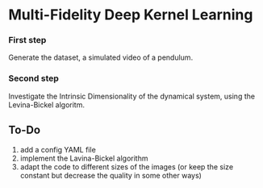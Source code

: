 # Multi-Fidelity Deep Kernel Learning

### First step
Generate the dataset, a simulated video of a pendulum.

### Second step
Investigate the Intrinsic Dimensionality of the dynamical system, using the Levina-Bickel algoritm.

## To-Do
1. add a config YAML file
2. implement the Lavina-Bickel algorithm 
3. adapt the code to different sizes of the images (or keep the size constant but decrease the quality in some other ways)